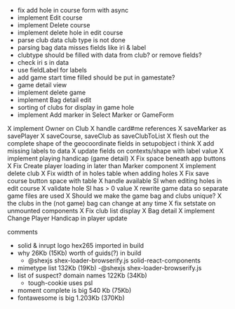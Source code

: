- fix add hole in course form with async 
- implement Edit course
- implement Delete course
- implement delete hole in edit course
- parse club data club type is not done
- parsing bag data misses fields like iri & label
- clubtype should be filled with data from club? or remove fields? 
- check iri s in data
- use fieldLabel for labels
- add game start time filled should be put in gamestate?  
- game detail view
- implement delete game
- implement Bag detail edit
- sorting of clubs for display in game hole
- implement Add marker in Select Marker or GameForm

X implement Owner on Club
X handle card#me references
X saveMarker as savePlayer
X saveCourse, saveClub as saveClubToList
X flesh out the complete shape of the geocoordinate fields in setupobject i think
X add missing labels to data
X update fields on contexts/shape with  label value
X implement playing handicap (game detail)
X Fix space beneath app buttons
X Fix Create player loading in later than Marker component
X implement delete club
X Fix width of in holes table when adding holes
X Fix save course button space with table
X handle available SI when editing holes in edit course 
    X validate hole SI has > 0 value
X rewrite game data so separate game files are used
X Should we make the game bag and clubs unique?
    X the clubs in the (not game) bag can change at any time 
X fix setstate on unmounted components
X Fix club list display
X Bag detail
X implement Change Player Handicap in player update


comments
- solid & inrupt logo hex265 imported in build
- why 26Kb (15Kb) worth of guids(?) in build
    - @shexjs shex-loader-browserify.js solid-react-components
- mimetype list 132Kb (19Kb)
     -@shexjs shex-loader-browserify.js
- list of suspect? domain names 122Kb (34Kb)
    - tough-cookie uses psl
- moment complete is big 540 Kb (75Kb)
- fontawesome is big 1.203Kb (370Kb)
